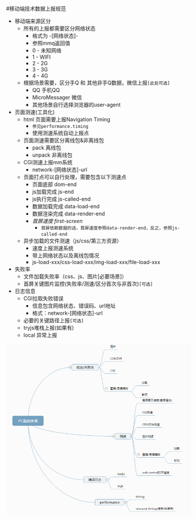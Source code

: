 #移动端技术数据上报规范
+	移动端来源区分
	+	所有的上报都需要区分网络状态
		+	格式为 -[网络状态]-
		+	参照mmq返回值
		+	0 - 未知网络
		+	1 - WIFI
		+	2 - 2G
		+	3 - 3G
		+	4 - 4G
	+	根据场景需要，区分手Q 和 其他非手Q数据，微信上报`[此处可选]`
		+	QQ 手机QQ
		+ MicroMessager 微信
		+ 其他场景自行选择浏览器的user-agent
+	页面测速(工具化)
	+	html 页面需要上报Navigation Timing
		+	`参见performance.timing`
		+	使用测速系统自动上报点
	+	页面测速需要区分离线包&非离线包
		+	pack 离线包
		+	unpack 非离线包
	+	CGI测速上报mm系统
		+	network-[网络状态]-url
	+	页面打点可以自行处理，需要包含以下测速点
		+	页面底部 dom-end
		+	js加载完成 js-end
		+	js执行完成 js-called-end
		+	数据加载完成 data-load-end
		+	数据渲染完成 data-render-end
		+	*首屏速度 first-screen*
			+	`首屏依赖数据的话，首屏速度参照data-render-end，反之，参照js-called-end`
	+	异步加载的文件测速（js/css/第三方资源）
		+	速度上报测速系统
		+	带上网络状态以及离线包情况
		+	js-load-xxx/css-load-xxx/img-load-xxx/file-load-xxx
+	失败率
	+	文件加载失败率（css、js、图片[必要场景]）	
	+	首屏关键图片监控(失败率/测速/区分首次与非首次)`[可选]`
+	日志信息
	+	CGI拉取失败错误
		+	信息包含网络状态、错误码、url地址
		+	格式：network-[网络状态]-url
	+	必要的关键路径上报`[可选]`
	+	tryjs堆栈上报(如果有)
	+	local 异常上报


![PC上报规范](imgs/PC上报规范.png)